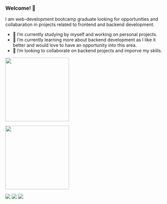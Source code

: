 ### Welcome! 👋

I am web-development bootcamp graduate looking for opportunities and collabaration in projects related to frontend and backend development.
- 🔭 I’m currently studying by myself and working on personal projects.
- 🌱 I’m currently learning more about backend development as I like it better and would love to have an opportunity into this area.
- 🤝 I’m looking to collaborate on backend projects and imporve my skills. 


[<img src="https://github-readme-stats.vercel.app/api?username=DiasSergio" height=200 >](https://github.com/DiasSergio)

[<img src="https://github-readme-stats.vercel.app/api/top-langs/?username=DiasSergio" height=200 >](https://github.com/DiasSergio)

 [<img src="https://img.shields.io/badge/linkedin-%230077B5.svg?&style=for-the-badge&logo=linkedin&logoColor=white" >]([https://www.linkedin.com/in/s%C3%A9rgio-pereira-dias-790557161/](https://www.linkedin.com/in/sergio-pereira-dias-junior-790557161/)) 
 [<img src = "https://img.shields.io/badge/instagram-%23E4405F.svg?&style=for-the-badge&logo=instagram&logoColor=white">](https://www.instagram.com/sergiopdias/)
 [<img src = "https://img.shields.io/badge/facebook-%231877F2.svg?&style=for-the-badge&logo=facebook&logoColor=white">](https://www.facebook.com/sergio.pereiradias)

